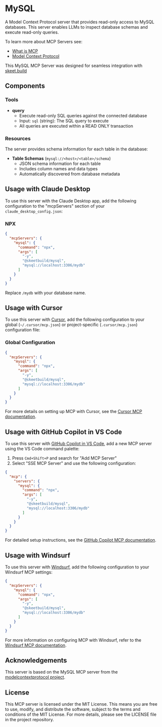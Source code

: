 # MySQL

A Model Context Protocol server that provides read-only access to MySQL databases. This server enables LLMs to inspect database schemas and execute read-only queries.

To learn more about MCP Servers see:
- [What is MCP](https://skeet.build/docs/guides/what-is-mcp)
- [Model Context Protocol](https://modelcontextprotocol.io/)

This MySQL MCP Server was designed for seamless integration with [skeet.build](https://skeet.build)

## Components

### Tools

- **query**
  - Execute read-only SQL queries against the connected database
  - Input: `sql` (string): The SQL query to execute
  - All queries are executed within a READ ONLY transaction

### Resources

The server provides schema information for each table in the database:

- **Table Schemas** (`mysql://<host>/<table>/schema`)
  - JSON schema information for each table
  - Includes column names and data types
  - Automatically discovered from database metadata

## Usage with Claude Desktop

To use this server with the Claude Desktop app, add the following configuration to the "mcpServers" section of your `claude_desktop_config.json`:

### NPX

```json
{
  "mcpServers": {
    "mysql": {
      "command": "npx",
      "args": [
        "-y",
        "@skeetbuild/mysql",
        "mysql://localhost:3306/mydb"
      ]
    }
  }
}
```

Replace `/mydb` with your database name.

## Usage with Cursor

To use this server with [Cursor](https://skeet.build/docs/apps/cursor#what-is-model-context-protocol), add the following configuration to your global (`~/.cursor/mcp.json`) or project-specific (`.cursor/mcp.json`) configuration file:

### Global Configuration

```json
{
  "mcpServers": {
    "mysql": {
      "command": "npx",
      "args": [
        "-y",
        "@skeetbuild/mysql",
        "mysql://localhost:3306/mydb"
      ]
    }
  }
}
```

For more details on setting up MCP with Cursor, see the [Cursor MCP documentation](https://skeet.build/docs/apps/cursor#what-is-model-context-protocol).

## Usage with GitHub Copilot in VS Code

To use this server with [GitHub Copilot in VS Code](https://skeet.build/docs/apps/github-copilot), add a new MCP server using the VS Code command palette:

1. Press `Cmd+Shift+P` and search for "Add MCP Server"
2. Select "SSE MCP Server" and use the following configuration:

```json
{
  "mcp": {
    "servers": {
      "mysql": {
        "command": "npx",
        "args": [
          "-y",
          "@skeetbuild/mysql",
          "mysql://localhost:3306/mydb"
        ]
      }
    }
  }
}
```

For detailed setup instructions, see the [GitHub Copilot MCP documentation](https://skeet.build/docs/apps/github-copilot).

## Usage with Windsurf

To use this server with [Windsurf](https://skeet.build/docs/apps/windsurf), add the following configuration to your Windsurf MCP settings:

```json
{
  "mcpServers": {
    "mysql": {
      "command": "npx",
      "args": [
        "-y",
        "@skeetbuild/mysql",
        "mysql://localhost:3306/mydb"
      ]
    }
  }
}
```

For more information on configuring MCP with Windsurf, refer to the [Windsurf MCP documentation](https://skeet.build/docs/apps/windsurf).

## Acknowledgements

This server is based on the MySQL MCP server from the [modelcontextprotocol project](https://github.com/modelcontextprotocol/servers/blob/main/src/postgres).

## License

This MCP server is licensed under the MIT License. This means you are free to use, modify, and distribute the software, subject to the terms and conditions of the MIT License. For more details, please see the LICENSE file in the project repository.